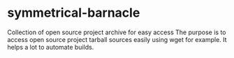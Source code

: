 # symmetrical-barnacle
Collection of open source project archive for easy access
The purpose is to access open source project tarball sources easily using wget for example. It helps a lot to automate builds.
